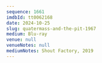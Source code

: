 ```yaml
---
sequence: 1661
imdbId: tt0062168
date: 2024-10-25
slug: quatermass-and-the-pit-1967
medium: Blu-ray
venue: null
venueNotes: null
mediumNotes: Shout Factory, 2019
---
```


